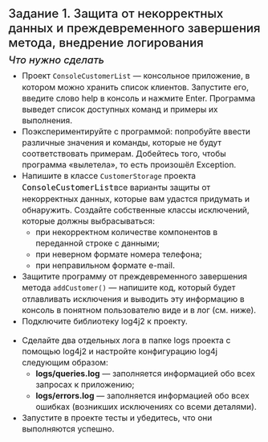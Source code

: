 <h4 fr-original-style="" style="font-size: 1.5rem; margin-top: 0px; margin-bottom: 0.5rem; color: inherit; line-height: 1.2; font-weight: 500; box-sizing: border-box;">Задание 1. Защита от некорректных данных и преждевременного завершения метода, внедрение логирования</h4>
<h5 fr-original-style="" style="font-size: 1.25rem; margin-top: 0px; margin-bottom: 0.5rem; color: inherit; line-height: 1.2; font-weight: 500; box-sizing: border-box;">Что нужно сделать</h5>
<ul fr-original-style="" style="margin-top: 0px; margin-bottom: 1rem; box-sizing: border-box; font-size: 16px; line-height: 22px;"><li fr-original-style="" style="box-sizing: border-box;">Проект <code fr-original-style="" style="box-sizing: border-box;">ConsoleCustomerList</code> — консольное приложение, в котором можно хранить список клиентов. Запустите его, введите слово help в консоль и нажмите Enter. Программа выведет список доступных команд и примеры их выполнения.</li><li fr-original-style="" style="box-sizing: border-box;">Поэкспериментируйте с программой: попробуйте ввести различные значения и команды, которые не будут соответствовать примерам. Добейтесь того, чтобы программа «вылетела», то есть произошёл Exception.</li><li fr-original-style="" style="box-sizing: border-box;">Напишите в классе <code fr-original-style="" style="box-sizing: border-box;">CustomerStorage</code> проекта <meta charset="utf-8" id="isPasted" fr-original-style="" style="box-sizing: border-box;"><span fr-original-style="color: rgb(0, 0, 0); font-family: monospace; font-size: 16px; font-style: normal; font-variant-ligatures: normal; font-variant-caps: normal; font-weight: 400; letter-spacing: normal; orphans: 2; text-align: left; text-indent: 0px; text-transform: none; white-space: normal; widows: 2; word-spacing: 0px; -webkit-text-stroke-width: 0px; background-color: rgb(255, 255, 255); text-decoration-thickness: initial; text-decoration-style: initial; text-decoration-color: initial; display: inline !important; float: none;" style="color: rgb(0, 0, 0); font-family: monospace; font-size: 16px; font-style: normal; font-variant-ligatures: normal; font-variant-caps: normal; font-weight: 400; letter-spacing: normal; orphans: 2; text-align: left; text-indent: 0px; text-transform: none; white-space: normal; widows: 2; word-spacing: 0px; -webkit-text-stroke-width: 0px; background-color: rgb(255, 255, 255); text-decoration-thickness: initial; text-decoration-style: initial; text-decoration-color: initial; float: none; display: inline !important; box-sizing: border-box;">ConsoleCustomerList</span>все варианты защиты от некорректных данных, которые вам удастся придумать и обнаружить. Создайте собственные классы исключений, которые должны выбрасываться:<ul fr-original-style="" style="margin-top: 0px; margin-bottom: 0px; box-sizing: border-box; font-size: 16px; line-height: 22px;"><li fr-original-style="" style="box-sizing: border-box;">при некорректном количестве компонентов в переданной строке с данными;</li><li fr-original-style="" style="box-sizing: border-box;">при неверном формате номера телефона;</li><li fr-original-style="" style="box-sizing: border-box;">при неправильном формате e-mail.</li></ul></li><li fr-original-style="" style="box-sizing: border-box;">Защитите программу от преждевременного завершения метода <code fr-original-style="" style="box-sizing: border-box;">addCustomer()</code> — напишите код, который будет отлавливать исключения и выводить эту информацию в консоль в понятном пользователю виде и в лог (см. ниже).</li><li fr-original-style="" style="box-sizing: border-box;">Подключите библиотеку log4j2 к проекту.</li></ul>
<ul fr-original-style="" style="margin-top: 0px; margin-bottom: 1rem; box-sizing: border-box; font-size: 16px; line-height: 22px;"><li fr-original-style="" style="box-sizing: border-box;">Сделайте два отдельных лога в папке logs проекта с помощью log4j2 и настройте конфигурацию log4j следующим образом:<ul fr-original-style="" style="margin-top: 0px; margin-bottom: 0px; box-sizing: border-box; font-size: 16px; line-height: 22px;"><li fr-original-style="" style="box-sizing: border-box;"><strong fr-original-style="" style="font-weight: 700; box-sizing: border-box;">logs/queries.log</strong> — заполняется информацией обо всех запросах к приложению;</li><li fr-original-style="" style="box-sizing: border-box;"><strong fr-original-style="" style="font-weight: 700; box-sizing: border-box;">logs/errors.log</strong> — заполняется информацией обо всех ошибках (возникших исключениях со всеми деталями).<br fr-original-style="" style="box-sizing: border-box;"></li></ul></li><li fr-original-style="" style="box-sizing: border-box;">Запустите в проекте тесты и убедитесь, что они выполняются успешно.</li></ul>